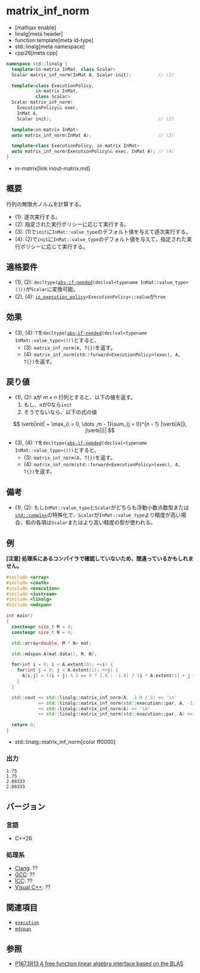 # matrix_inf_norm
* [mathjax enable]
* linalg[meta header]
* function template[meta id-type]
* std::linalg[meta namespace]
* cpp26[meta cpp]

```cpp
namespace std::linalg {
  template<in-matrix InMat, class Scalar>
  Scalar matrix_inf_norm(InMat A, Scalar init);          // (1)

  template<class ExecutionPolicy,
           in-matrix InMat,
           class Scalar>
  Scalar matrix_inf_norm(
    ExecutionPolicy&& exec,
    InMat A,
    Scalar init);                                        // (2)

  template<in-matrix InMat>
  auto matrix_inf_norm(InMat A);                         // (3)

  template<class ExecutionPolicy, in-matrix InMat>
  auto matrix_inf_norm(ExecutionPolicy&& exec, InMat A); // (4)
}
```
* in-matrix[link inout-matrix.md]

## 概要
行列の無限大ノルムを計算する。

- (1): 逐次実行する。
- (2): 指定された実行ポリシーに応じて実行する。
- (3): (1)で`init`に`InMat::value_type`のデフォルト値を与えて逐次実行する。
- (4): (2)で`init`に`InMat::value_type`のデフォルト値を与えて、指定された実行ポリシーに応じて実行する。


## 適格要件
- (1), (2): `decltype(`[`abs-if-needed`](abs-if-needed.md)`(declval<typename InMat::value_type>()))`が`Scalar`に変換可能。
- (2), (4): [`is_execution_policy`](/reference/execution/is_execution_policy.md)`<ExecutionPolicy>::value`が`true`


## 効果
- (3), (4): `T`を`decltype(`[`abs-if-needed`](abs-if-needed.md)`(declval<typename InMat::value_type>()))`とすると、
    + (3): `matrix_inf_norm(A, T{})`を返す。
    + (4): `matrix_inf_norm(std::forward<ExecutionPolicy>(exec), A, T{})`を返す。


## 戻り値
- (1), (2): `A`が $m \times n$ 行列とすると、以下の値を返す。
    1. もし、`m`が0なら`init`
    2. そうでないなら、以下の式の値

$$
\verb|init| + \max_{i = 0, \dots ,m - 1}\sum_{j = 0}^{n - 1} |\verb|A[|i, j\verb|]||
$$

- (3), (4): `T`を`decltype(`[`abs-if-needed`](abs-if-needed.md)`(declval<typename InMat::value_type>()))`とすると、
    + (3): `matrix_inf_norm(A, T{})`を返す。
    + (4): `matrix_inf_norm(std::forward<ExecutionPolicy>(exec), A, T{})`を返す。


## 備考
- (1), (2): もし`InMat::value_type`と`Scalar`がどちらも浮動小数点数型または[`std::complex`](/reference/complex/complex.md)の特殊化で、`Scalar`が`InMat::value_type`より精度が高い場合、和の各項は`Scalar`またはより高い精度の型が使われる。


## 例
**[注意] 処理系にあるコンパイラで確認していないため、間違っているかもしれません。**

```cpp example
#include <array>
#include <cmath>
#include <execution>
#include <iostream>
#include <linalg>
#include <mdspan>

int main()
{
  constexpr size_t M = 4;
  constexpr size_t N = 4;

  std::array<double, M * N> mat;

  std::mdspan A(mat.data(), M, N);

  for(int i = 0; i < A.extent(0); ++i) {
    for(int j = 0; j < A.extent(1); ++j) {
      A[i,j] = ((i + j) % 2 == 0 ? 1.0 : -1.0) / (i * A.extent(1) + j + 1);
    }
  }

  std::cout << std::linalg::matrix_inf_norm(A, -1.0 / 3) << '\n'
            << std::linalg::matrix_inf_norm(std::execution::par, A, -1.0 / 3) << '\n'
            << std::linalg::matrix_inf_norm(A) << '\n'
            << std::linalg::matrix_inf_norm(std::execution::par, A) << '\n';

  return 0;
}
```
* std::linalg::matrix_inf_norm[color ff0000]

### 出力
```
1.75
1.75
2.08333
2.08333
```


## バージョン
### 言語
- C++26

### 処理系
- [Clang](/implementation.md#clang): ??
- [GCC](/implementation.md#gcc): ??
- [ICC](/implementation.md#icc): ??
- [Visual C++](/implementation.md#visual_cpp): ??


## 関連項目
- [`execution`](/reference/execution.md)
- [`mdspan`](/reference/mdspan.md)


## 参照
- [P1673R13 A free function linear algebra interface based on the BLAS](https://www.open-std.org/jtc1/sc22/wg21/docs/papers/2023/p1673r13.html)
